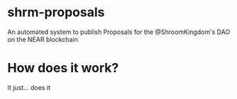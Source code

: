 # shrm-proposals
An automated system to publish Proposals for the @ShroomKingdom's DAO on the NEAR blockchain

# How does it work?
It just... does it